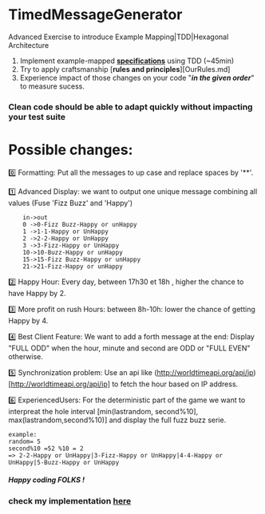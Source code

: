 # TimedMessageGenerator
Advanced Exercise to introduce Example Mapping|TDD|Hexagonal Architecture

1. Implement example-mapped [**specifications**](Spec.md) using TDD (~45min)
2. Try to apply craftsmanship [**rules and principles**][OurRules.md]
3. Experience impact of those changes on your code "_**in the given order**_" to measure sucess.

### Clean code should be able to adapt quickly without impacting your test suite

# Possible changes:
:zero: Formatting: 
    Put all the messages to up case and replace spaces by '**'. 

:one: Advanced Display: 
we want to output one unique message combining all values (Fuse 'Fizz Buzz' and 'Happy')
````
    in->out
    0 ->0-Fizz Buzz-Happy or unHappy
    1 ->1-1-Happy or UnHappy
    2 ->2-2-Happy or UnHappy
    3 ->3-Fizz-Happy or UnHappy
    10->10-Buzz-Happy or unHappy
    15->15-Fizz Buzz-Happy or unHappy
    21->21-Fizz-Happy or unHappy
````

:two: Happy Hour: 
    Every day, between 17h30 et 18h , higher the chance to have Happy by 2.
    
:three: More profit on rush Hours: between 8h-10h: 
    lower the chance of getting Happy by 4.

:four: Best Client Feature:
    We want to add a forth message at the end: 
    Display "FULL ODD" when the hour, minute and second are ODD or "FULL EVEN" otherwise.
  
:five: Synchronization problem: 
    Use an api like (http://worldtimeapi.org/api/ip)[http://worldtimeapi.org/api/ip] to fetch the hour based on IP address.

:six: ExperiencedUsers: 
    For the deterministic part of the game we want to interpreat the hole interval [min(lastrandom, second%10], max(lastrandom,second%10)] 
    and display the full fuzz buzz serie.
  ```` 
  example:
  random= 5
  second%10 =52 %10 = 2
  => 2-2-Happy or UnHappy|3-Fizz-Happy or UnHappy|4-4-Happy or UnHappy|5-Buzz-Happy or UnHappy
  ````

##### Happy coding FOLKS !
### check my implementation [here](./app)
